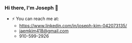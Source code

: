 ### Hi there, I'm Joseph 👋

- ⚡ You can reach me at: 
  - https://www.linkedin.com/in/joseph-kim-042073135/
  - jaemkim418@gmail.com
  - 910-599-2926
